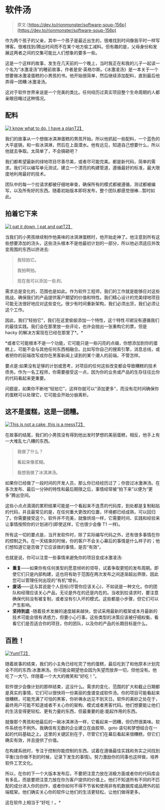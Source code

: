 # 软件汤

> 原文:[https://dev.to/rionmonster/software-soup-156p](https://dev.to/rionmonster/software-soup-156p)

作为两个孩子的父亲，其中一个孩子是最近出生的，很难找到时间像我平时一样写博客。很难找到/腾出时间而不在某个地方偷工减料。但有趣的是，父母身份和发展这两者之间的交集可能比人们想象的要多一些。

这是一个这样的故事，发生在几天前的一个晚上，当时我正在和我的儿子一起读一个名为“冰激凌汤”的睡前故事，作者是安·英格尔斯。《冰激凌汤》是一本关于一个想要做冰激凌蛋糕的小男孩的书。他开始很简单，然后继续添加配料，直到最后他弄得一团糟:冰激凌汤。

这对于软件世界来说是一个完美的类比。任何经历过真实项目整个生命周期的人都亲眼目睹过这种情况。

## [](#the-ingredients)配料

[![I know what to do, I have a plan](../Images/e7bf0e0cb8e4dbf71b37bbb6c43c3882.png)T2】](https://res.cloudinary.com/practicaldev/image/fetch/s--6ZlI12sF--/c_limit%2Cf_auto%2Cfl_progressive%2Cq_auto%2Cw_880/http://rion.io/content/images/2018/07/i-know-what-to-do.jpg)

我们的故事从一个想做冰淇淋蛋糕的男孩开始。所以他抓起一些配料，一个蓝色的大平底锅，和一些冰淇淋，然后在上面潜水。他有远见，知道自己想要什么，所以他就去争取。太简单了，不会搞砸吧？

我们都希望最新的绿地项目尽善尽美，或者尽可能完美。都是新代码，简单的需求。我们可以编写单元测试，建立一个漂亮的构建管道，遵循最好的标准，最大限度地利用最好的技术。

团队中的每一个拉请求都被仔细地审查，确保所有的模式都被遵循，测试都被编写，以及所有好的东西。随着初始版本即将发布，整个团队都感觉很棒...暂时如此。

## [](#patting-it-down)拍着它下来

[![I pat it down, I pat and pat](../Images/1e1a06497cda28f9a7fc0ea2b315f5f5.png)T2】](https://res.cloudinary.com/practicaldev/image/fetch/s--A972UEAG--/c_limit%2Cf_auto%2Cfl_progressive%2Cq_auto%2Cw_880/http://rion.io/content/images/2018/07/i-pat-it-down.jpg)

当我们的小男孩继续制作他美味的冰淇淋蛋糕时，他开始走神了。他注意到所有这些想要添加的浇头，这些浇头根本不是他最初计划的一部分，所以他必须适应并改变周围的东西以挤进去:

> 我轻拍它。
> 
> 我拍啊拍。
> 
> 现在我可以添加一些*到*。

需求总是变化的，范围也是如此。作为软件工程师，我们的工作就是能够应对这些挑战，确保我们的产品提供客户期望的价值和特性。我们精心设计的完美绿地项目可能无法很好地应对这些变化。很少有时间重新架构，我们必须出货，我们必须让这个工作。

因此，我们“轻拍它”，我们在这里偷偷添加一个特性，这个特性*可能*没有遵循我们的最佳实践。我们会在那里放一些评论，也许会抛出一张重构它的票，但是 hacky 的解决方案现在已经在那里了*。*

 *或者它可能根本不是一个功能，它可能只是一些闪亮的点缀，你想添加到你的蛋糕上，可能不会与其他任何东西相融合。比如写你自己的搜索引擎，消息总线，或者把你的前端改写成你在黑客新闻上读到的某个潮人的前端，不管怎样。

要点是:如果没有足够的计划或思考，对项目的任何这些改变都会导致糟糕的技术债务。作为一名工程师，你需要接受这一点，因为你的业务或产品的生存往往比你的代码看起来更重要。

问题是，如果你不断地“轻拍它”，这样你就可以“添加更多”，而没有花时间确保你的蛋糕可以处理它，它可能会开始分崩离析。

## [](#this-is-not-a-cake-this-is-a-mess)这不是蛋糕，这是一团糟。

[![This is not a cake, this is a mess](../Images/719abc03bd93da96c5377d9053126478.png)T2】](https://res.cloudinary.com/practicaldev/image/fetch/s--fVRqKl6---/c_limit%2Cf_auto%2Cfl_progressive%2Cq_auto%2Cw_880/http://rion.io/content/images/2018/07/this-is-not-a-cake.jpg)

在故事的结尾，我们的小男孩没有得到他出发时梦想的美丽蛋糕，相反，他手上有一大堆乱七八糟的东西。

> 我做了什么？
> 
> 看起来像浆糊。
> 
> 我想我做了冰淇淋汤。

如果你已经做了一段时间的开发人员，那么你已经经历过了；你尝过冰激淋汤。在多次发布、最后一分钟的特性和最后期限之后，事情经常被“拍下来”以便为“更多”腾出空间。

这些小点点滴滴的累积结果可能是一个看起来不连贯的代码库，到处都是复制粘贴的代码，并且最常见的是，在任何重大更改的位置，环境都已经成熟，可以回归了。你需要接受这个。软件并不完美，就像烘焙一样，它需要时间、实践和经验来让事情按照你的计划进行(即使这样，它也很少会像 T1 一样)。

所有这一切的要点是，当开发软件时，除了实际编写代码之外，还有很多事情在你的控制之外。在一天结束的时候，你的客户不会关心幕后的事情是什么样子的；他们想知道它是否做了它应该做的事情，是否“有效”。

也就是说，你可以注意一些事情来避免你的项目变成冰激凌汤:

*   **重复**——如果你有任何类型的愿意倾听的领导，试着争取更短的发布周期。即使它们只是内部构建，这也将有助于范围在两次发布之间逐渐超出界限，因此您可以管理任何出现的“有机”增长。
*   **废话**——这与其说是个人目标(尽管你应该关心)，不如说是一种文化。你的团队和经理应该关心产品，无论是外在的还是内在的。当收到拉请求时，要注意确保代码没有被复制，或者没有引入坏的模式。这些都是小步骤，但它们可以产生影响。
*   **坚持到底** -随着技术发展的速度越来越快，尝试采用最新的框架或本月最新的技术可能会很有诱惑力，但要小心行事。这些类型的决策应该被仔细权衡，看看它们是否适合你的项目，你的团队，以及你的产品的长期目标是什么。

## [](#yum)百胜！

[![Yum!](../Images/8e064eb6164339a8707fa93e81a16b2c.png)T2】](https://res.cloudinary.com/practicaldev/image/fetch/s--Y453Oiim--/c_limit%2Cf_auto%2Cfl_progressive%2Cq_auto%2Cw_880/http://rion.io/content/images/2018/07/yum.jpg)

随着故事的结束，我们的小主角已经吃完了他的蛋糕，最后吃到了和他原本计划完全不同的东西:冰激淋汤。你可能会期望他会因为失望而放弃一切，但他没有。他吃了一大勺，伴随着一个大大的微笑和“好吃！”。

软件很少会像计划的那样结束，这没什么。需求的变化、范围的扩大和截止日期都是真实的事情，它们可以很快将一份美丽的食谱变成软件汤。你的项目可能看起来很糟糕，可能充满了可怕的黑客，你祈祷永远见不到天日。软件的美妙之处在于，最终用户可能不知道或者不关心你的架构、模式或者黑客代码。他们想要能让他们的生活变得更轻松、更有力量的东西，但最重要的是:能起作用的东西。

就像那个男孩和他最后的一碗冰淇淋汤一样，它看起来一团糟，但仍然很美味。软件系统也不例外。我确信有无数的企业建立在由胶带、goto 语句和梦想结合在一起的代码基础之上。这里的关键区别在于，尽管它们在幕后看起来很糟糕，但它们确实有效，并且提供了价值。

在构建系统时，专注于控制你能控制的东西。试着在遵循最佳实践和务实之间找到平衡(当你做不到的时候，记录下发生的事情)。努力激励你的同事也这样做，培养软件工艺文化。

所以，在你的下一个大版本发布后，不要把注意力放在消极方面或者你的代码库会有多乱，而是要把注意力放在你为客户提供的价值上。他们不知道所有不同的不匹配的成分进入你的创作，或者你如何不得不节省和使用非有机数据库或品牌外的前端框架。他们确实关心你的软件让他们的生活更轻松，让他们做得更多。

这在软件上相当于“好吃！。*